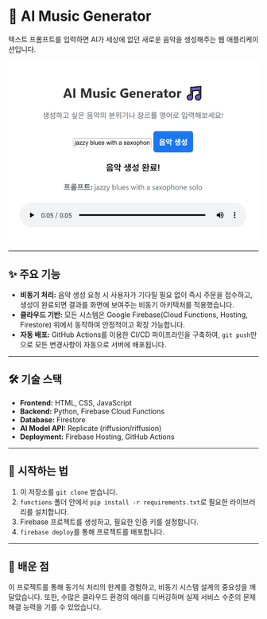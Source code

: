 # 🎵 AI Music Generator

텍스트 프롬프트를 입력하면 AI가 세상에 없던 새로운 음악을 생성해주는 웹 애플리케이션입니다.

![AI Music Generator Screenshot](./assets/success.png)

---

## ✨ 주요 기능

* **비동기 처리:** 음악 생성 요청 시 사용자가 기다릴 필요 없이 즉시 주문을 접수하고, 생성이 완료되면 결과를 화면에 보여주는 비동기 아키텍처를 적용했습니다.
* **클라우드 기반:** 모든 시스템은 Google Firebase(Cloud Functions, Hosting, Firestore) 위에서 동작하여 안정적이고 확장 가능합니다.
* **자동 배포:** GitHub Actions를 이용한 CI/CD 파이프라인을 구축하여, `git push`만으로 모든 변경사항이 자동으로 서버에 배포됩니다.

---

## 🛠️ 기술 스택

* **Frontend:** HTML, CSS, JavaScript
* **Backend:** Python, Firebase Cloud Functions
* **Database:** Firestore
* **AI Model API:** Replicate (riffusion/riffusion)
* **Deployment:** Firebase Hosting, GitHub Actions

---

## 🚀 시작하는 법

1.  이 저장소를 `git clone` 받습니다.
2.  `functions` 폴더 안에서 `pip install -r requirements.txt`로 필요한 라이브러리를 설치합니다.
3.  Firebase 프로젝트를 생성하고, 필요한 인증 키를 설정합니다.
4.  `firebase deploy`를 통해 프로젝트를 배포합니다.

---

## 🧠 배운 점

이 프로젝트를 통해 동기식 처리의 한계를 경험하고, 비동기 시스템 설계의 중요성을 깨달았습니다. 또한, 수많은 클라우드 환경의 에러를 디버깅하며 실제 서비스 수준의 문제 해결 능력을 기를 수 있었습니다.
